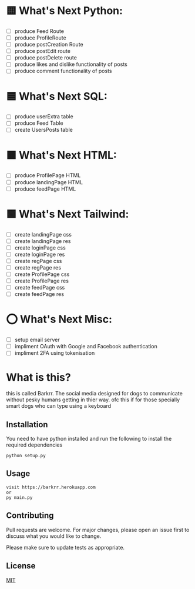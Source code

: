 # 🟨 What's Next __Python__:
  - [ ] produce Feed Route
  - [ ] produce ProfileRoute
  - [ ] produce postCreation Route
  - [ ] produce postEdit route
  - [ ] produce postDelete route
  - [ ] produce likes and dislike functionality of posts
  - [ ] produce comment functionality of posts

# 🟦 What's Next __SQL__:
  - [ ]  produce userExtra table
  - [ ]  produce Feed Table
  - [ ]  create UsersPosts table

# 🟧 What's Next __HTML__:
  - [ ] produce ProfilePage HTML
  - [ ] produce landingPage HTML
  - [ ] produce feedPage HTML

# 🟩 What's Next __Tailwind__:
  - [ ] create landingPage css
  - [ ] create landingPage res
  - [ ] create loginPage css
  - [ ] create loginPage res
  - [ ] create regPage css
  - [ ] create regPage res
  - [ ] create ProfilePage css
  - [ ] create ProfilePage res
  - [ ] create feedPage css
  - [ ] create feedPage res

# ⭕ What's Next __Misc__:
  - [ ] setup email server
  - [ ] impliment OAuth with Google and Facebook authentication
  - [ ] impliment 2FA using tokenisation

# What is this?

this is called Barkrr. The social media designed for dogs to communicate without pesky humans getting in thier way. ofc this if for those specially smart dogs who can type using a keyboard

## Installation

You need to have python installed and run the following to install the required dependencies

```batch
python setup.py
```

## Usage

```batch
visit https://barkrr.herokuapp.com
or 
py main.py
```

## Contributing
Pull requests are welcome. For major changes, please open an issue first to discuss what you would like to change.

Please make sure to update tests as appropriate.

## License
[MIT](https://choosealicense.com/licenses/mit/)
